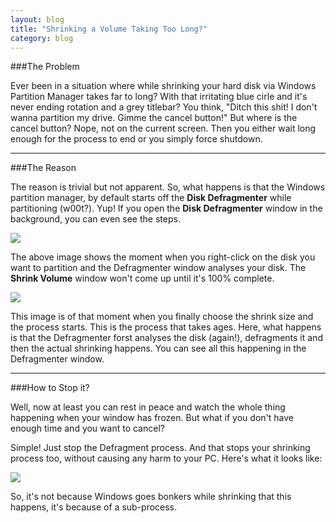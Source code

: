 ```yaml
---
layout: blog
title: "Shrinking a Volume Taking Too Long?"
category: blog
---
```


###The Problem

Ever been in a situation where while shrinking your hard disk via Windows Partition Manager takes far to long? With that irritating blue cirle and it's never ending rotation and a grey titlebar? You think, "Ditch this shit! I don't wanna partition my drive. Gimme the cancel button!" But where is the cancel button? Nope, not on the current screen. Then you either wait long enough for the process to end or you simply force shutdown.

---

###The Reason

The reason is trivial but not apparent. So, what happens is that the Windows partition manager, by default starts off the **Disk Defragmenter** while partitioning (w00t?). Yup! If you open the **Disk Defragmenter** window in the background, you can even see the steps.

<img src="http://ranveeraggarwal.github.io/blog/img/too-long/1.png">

The above image shows the moment when you right-click on the disk you want to partition and the Defragmenter window analyses your disk. The **Shrink Volume** window won't come up until it's 100% complete.

<img src="http://ranveeraggarwal.github.io/blog/img/too-long/2.png">

This image is of that moment when you finally choose the shrink size and the process starts. This is the process that takes ages. Here, what happens is that the Defragmenter forst analyses the disk (again!), defragments it and then the actual shrinking happens. You can see all this happening in the Defragmenter window.

---

###How to Stop it?

Well, now at least you can rest in peace and watch the whole thing happening when your window has frozen. But what if you don't have enough time and you want to cancel?

Simple! Just stop the Defragment process. And that stops your shrinking process too, without causing any harm to your PC. Here's what it looks like:

<img src="http://ranveeraggarwal.github.io/blog/img/too-long/3.png">

So, it's not because Windows goes bonkers while shrinking that this happens, it's because of a sub-process.

<div class="fb-like" data-href="http://ranveeraggarwal.github.io/blog/too-long-to-shrink/" data-layout="standard" data-action="like" data-show-faces="true" data-share="false"></div>
